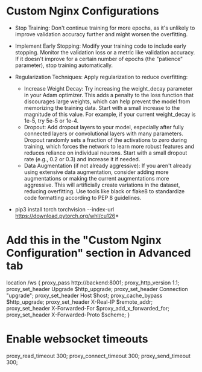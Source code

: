 # Custom Nginx Configurations

* Stop Training: Don't continue training for more epochs, as it's unlikely to improve validation accuracy further and might worsen the overfitting.

- Implement Early Stopping: Modify your training code to include early stopping. Monitor the validation loss or a metric like validation accuracy. If it doesn't improve for a certain number of epochs (the "patience" parameter), stop training automatically.

- Regularization Techniques: Apply regularization to reduce overfitting:
	- Increase Weight Decay: Try increasing the weight_decay parameter in your Adam optimizer. This adds a penalty to the loss function that discourages large weights, which can help prevent the model from memorizing the training data. Start with a small increase to the magnitude of this value. For example, if your current weight_decay is 1e-5, try 5e-5 or 1e-4.
	- Dropout: Add dropout layers to your model, especially after fully connected layers or convolutional layers with many parameters. Dropout randomly sets a fraction of the activations to zero during training, which forces the network to learn more robust features and reduces reliance on individual neurons. Start with a small dropout rate (e.g., 0.2 or 0.3) and increase it if needed.
	- Data Augmentation (if not already aggressive): If you aren't already using extensive data augmentation, consider adding more augmentations or making the current augmentations more aggressive. This will artificially create variations in the dataset, reducing overfitting.
Use tools like black or flake8 to standardize code formatting according to PEP 8 guidelines.

* pip3 install torch torchvision --index-url https://download.pytorch.org/whl/cu126*
# Add this in the "Custom Nginx Configuration" section in Advanced tab
location /ws {
    proxy_pass http://backend:8001;
    proxy_http_version 1.1;
    proxy_set_header Upgrade $http_upgrade;
    proxy_set_header Connection "upgrade";
    proxy_set_header Host $host;
    proxy_cache_bypass $http_upgrade;
    proxy_set_header X-Real-IP $remote_addr;
    proxy_set_header X-Forwarded-For $proxy_add_x_forwarded_for;
    proxy_set_header X-Forwarded-Proto $scheme;
}

# Enable websocket timeouts
proxy_read_timeout 300;
proxy_connect_timeout 300;
proxy_send_timeout 300;